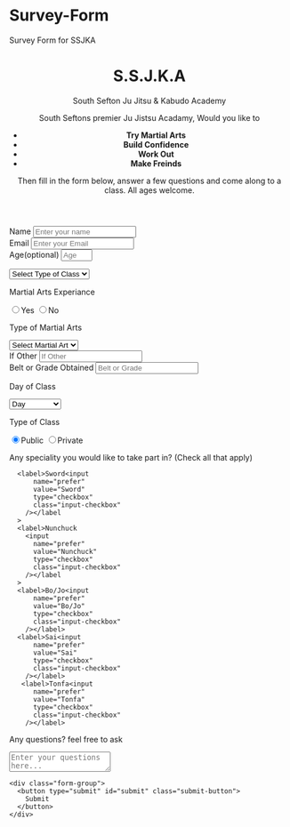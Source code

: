# Survey-Form
Survey Form for SSJKA
<div class="container">
  <header class="header">
    <h1 id="title" class="title">S.S.J.K.A</h1>
    <p id="subheader" class="subheader text-center">South Sefton Ju Jitsu & Kabudo Academy 
    </p>
<p id="description" class="description" text-left>South Seftons premier Ju Jistsu Acadamy, Would you like to</p>
<ul class="list">
<li><strong>Try Martial Arts</strong></li>
<li><strong>Build Confidence</strong></li>
<li><strong>Work Out</strong></li>
<li><strong>Make Freinds</strong></li>
</ul>
<p class="info">Then fill in the form below, answer a few questions and come along to a class. All ages welcome. 
</p> 
  </header>
  <form id="survey-form">
    <div class="form-group">
      <label id="name-label" for="name">Name</label>
      <input
        type="text"
        name="name"
        id="name"
        class="form-control"
        placeholder="Enter your name"
        required
      />
    </div>
    <div class="form-group">
      <label id="email-label" for="email">Email</label>
      <input
        type="email"
        name="email"
        id="email"
        class="form-control"
        placeholder="Enter your Email"
        required
      />
    </div>
    <div class="form-group">
      <label id="number-label" for="number"
        >Age<span class="clue">(optional)</span></label
      >
      <input
        type="number"
        name="age"
        id="number"
        min="5"
        max="99"
        class="form-control"
        placeholder="Age"
      />
    </div>
        <div class="form-group">
      <p></p>
      <select id="dropdown" name="role" class="form-control" required>
        <option disabled selected value>Select Type of Class</option>
        <option value="Ju Jitsu">Ju Jitsu</option>
        <option value="Kobudo">Kobudo</option>
        <option value="Ju Jistsu & Kobudo">Ju Jistsu & Kobudo</option>
        <option value="Sport Nunchuk">Sport Nunchuk</option>
        <option value="Keep Fit">Keep Fit</option>
      </select>
    </div>
       <div class="form-group">
      <p>Martial Arts Experiance</p>
      <label>
        <input
          name="user-recommend"
          value="Yes"
          type="radio"
          class="input-radio"
          checked
        />Yes</label
      >
      <label>
        <input
          name="user-recommend"
          value="No"
          type="radio"
          class="input-radio"
        />No</label
      >
</div>
                <div class="form-group">
      <p>Type of Martial Arts</p>
      <select id="dropdown" name="role" class="form-control" required>
        <option disabled selected value>Select Martial Art</option>
        <option value="Karate">Karate</option>
        <option value="Kick Boxing">Kick Boxing</option>
        <option value="Judo">Judo</option>
        <option value="Krav Magra">Krav Magra</option>
        <option value="Ninjitsu">Ninjitsu</option>
	<option value="other">Other</option>
      </select>
      <div class="form-group">
      <label id="name-label" for="name">If Other</label>
      <input
        type="text"
        name="If other"
        id="if other"
        class="form-control"
        placeholder="If Other"
        required
     </div> 
<div class="form-group">
      <label id="name-label" for="name">Belt or Grade Obtained</label>
      <input
        type="text"
        name="Belt or Grade"
        id="Belt or Grade"
        class="form-control"
        placeholder="Belt or Grade"
        required
     </div>             
    </div>
       <div class="form-group">
    </div>
<div class="form-group">
      <p>Day of Class
      </p>
      <select id="Day of Class" name="Day of Class" class="form-control" required>
        <option disabled selected value>Day</option>
        <option value=>Monday</option>
        <option value=>Tuesday</option>
        <option value=>Wednesday</option>
        <option value=>Thursday</option>
        <option value=>Friday</option>
        <option value=>Saturday</option>
      </select>
    </div>
     <div class="form-group">
      <p>Type of Class</p>
      <label>
        <input
          name="user-recommend"
          value="Public"
          type="radio"
          class="input-radio"
          checked
        />Public</label
      >
      <label>
        <input
          name="user-recommend"
          value="Private"
          type="radio"
          class="input-radio"
        />Private</label>    
      </div>
       <div class="form-group">
      <p>Any speciality you would like to  take part in?
        <span class="clue">(Check all that apply)</span>
      </p>

      <label>Sword<input
          name="prefer"
          value="Sword"
          type="checkbox"
          class="input-checkbox"
        /></label
      >
      <label>Nunchuck
        <input
          name="prefer"
          value="Nunchuck"
          type="checkbox"
          class="input-checkbox"
        /></label
      >
      <label>Bo/Jo<input
          name="prefer"
          value="Bo/Jo"
          type="checkbox"
          class="input-checkbox"
        /></label>
      <label>Sai<input
          name="prefer"
          value="Sai"
          type="checkbox"
          class="input-checkbox"
        /></label>
       <label>Tonfa<input
          name="prefer"
          value="Tonfa"
          type="checkbox"
          class="input-checkbox"
        /></label>
  
 </div>
     <div class="form-group">
      <p>Any questions? feel free to ask</p>
      <textarea
        id="comments"
        class="input-textarea"
        name="questions"
        placeholder="Enter your questions here..."
      ></textarea>
    </div>

    <div class="form-group">
      <button type="submit" id="submit" class="submit-button">
        Submit
      </button>
    </div>
  </form>
</div>
